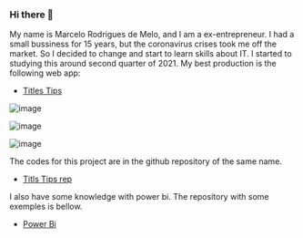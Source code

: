 ### Hi there 👋

My name is Marcelo Rodrigues de Melo, and I am a ex-entrepreneur. I had a small bussiness for 15 years, but the coronavirus crises took me off the market. So I decided to change and start to learn skills about IT. I started to studying this around second quarter of 2021. My best production is the following web app:

- [Titles Tips](https://titles-tips.herokuapp.com/)

![image](https://user-images.githubusercontent.com/77294637/182633690-d6ccfdea-0e76-4034-a9ed-fcc06b051c56.png)

![image](https://user-images.githubusercontent.com/77294637/182633905-88160eee-b617-47cd-b749-6f51b88bb92d.png)

![image](https://user-images.githubusercontent.com/77294637/182633997-6e910c58-f20b-448b-ba73-b37929f2a7c0.png)

The codes for this project are in the github repository of the same name.

- [Titls Tips rep](https://github.com/Marcelo0479/titles-tips)

I also have some knowledge with power bi. The repository with some exemples is bellow.

- [Power Bi](https://github.com/Marcelo0479/Alura_challenge_bi)
